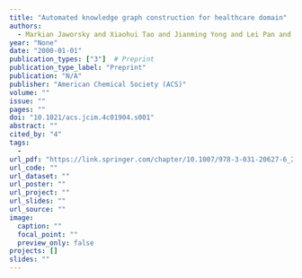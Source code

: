 ```yaml
---
title: "Automated knowledge graph construction for healthcare domain"
authors:
  - Markian Jaworsky and Xiaohui Tao and Jianming Yong and Lei Pan and Ji Zhang and Shiva Pokhrel
year: "None"
date: "2000-01-01"
publication_types: ["3"]  # Preprint
publication_type_label: "Preprint"
publication: "N/A"
publisher: "American Chemical Society (ACS)"
volume: ""
issue: ""
pages: ""
doi: "10.1021/acs.jcim.4c01904.s001"
abstract: ""
cited_by: "4"
tags:
  - 
url_pdf: "https://link.springer.com/chapter/10.1007/978-3-031-20627-6_24"
url_code: ""
url_dataset: ""
url_poster: ""
url_project: ""
url_slides: ""
url_source: ""
image:
  caption: ""
  focal_point: ""
  preview_only: false
projects: []
slides: ""
---
```

